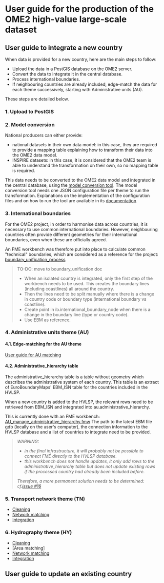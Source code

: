 # User guide for the production of the OME2 high-value large-scale dataset

## User guide to integrate a new country
When data is provided for a new country, here are the main steps to follow:
* Upload the data in a PostGIS database on the OME2 server.
* Convert the data to integrate it in the central database.
* Process international boundaries.
* If neighbouring countries are already included, edge-match the data for each theme successively, starting with Administrative units (AU).

These steps are detailed below.

### 1. Upload to PostGIS

### 2. Model conversion
National producers can either provide:
* national datasets in their own data model: in this case, they are required to provide a mapping table explaining how to transform their data into the OME2 data model.
* INSPIRE datasets: in this case, it is considered that the OME2 team is able to understand the transformation on their own, so no mapping table is required.

This data needs to be converted to the OME2 data model and integrated in the central database, using the [model conversion tool](https://github.com/openmapsforeurope2/data-model-transformer).
The model conversion tool needs one JSON configuration file per theme to run the transformation. Explanations on the implementation of the configuration files and on how to run the tool are available in its [documentation](https://github.com/openmapsforeurope2/data-model-transformer).


### 3. International boundaries
For the OME2 project, in order to harmonise data across countries, it is necessary to use common international boundaries. However, neighbouring countries often provide different geometries for their international boundaries, even when these are officially agreed.

An FME workbench was therefore put into place to calculate common "technical" boundaries, which are considered as a reference for the project: [boundary_unification_process](https://github.com/openmapsforeurope2/fme_workbenches/blob/main/boundary_unification_process/Boundary_unification_process.fmw)

> TO-DO: move to boundary_unification doc
> - When an isolated country is integrated, only the first step of the workbench needs to be used. This creates the boundary lines (including coastlines) all around the country.
> - Then the lines need to be split manually where there is a change in country code or boundary type (international boundary vs coastline).
> - Create point in ib.international_boundary_node when there is a change in the boundary line (type or country code).
> - Use EBM as reference.


### 4. Administrative units theme (AU)

#### 4.1. Edge-matching for the AU theme
[User guide for AU matching](https://github.com/openmapsforeurope2/OME2/blob/main/docs/prod/administrative_unit_area_matching/user_guide_au.md)

#### 4.2. Administrative_hierarchy table
The administrative_hierarchy table is a table without geometry which describes the administrative system of each country. This table is an extract of EuroBoundaryMaps' EBM_ISN table for the countries included in the HVLSP.

When a new country is added to the HVLSP, the relevant rows need to be retrieved from EBM_ISN and integrated into au.administrative_hierarchy.

This is currently done with an FME workbench: [AU_manage_administrative_hierarchy.fmw](https://github.com/openmapsforeurope2/fme_workbenches/blob/main/AU/AU_manage_administrative_hierarchy.fmw)
The path to the latest EBM file gdb (locally on the user's computer), the connection information to the HVLSP database and a list of countries to integrate need to be provided.

> _WARNING:_ 
> - _in the final infrastructure, it will probably not be possible to connect FME directly to the HVLSP database._
> - _this workbench does not handle updates, it only add rows to the administrative_hierarchy table but does not update existing rows if the processed country had already been included before._
> 
> _Therefore, a more permanent solution needs to be determined: cf.[issue #16](https://github.com/openmapsforeurope2/OME2/issues/16)_

### 5. Transport network theme (TN)
* [Cleaning](https://github.com/openmapsforeurope2/OME2/blob/main/docs/prod/network_matching/steps/cleaning.md)
* [Network matching](https://github.com/openmapsforeurope2/OME2/blob/main/docs/prod/network_matching/steps/matching.md)
* [Integration](https://github.com/openmapsforeurope2/OME2/blob/main/docs/prod/network_matching/steps/integration.md)

### 6. Hydrography theme (HY)
* [Cleaning](https://github.com/openmapsforeurope2/OME2/blob/main/docs/prod/network_matching/steps/cleaning.md)
* [Area matching]
* [Network matching](https://github.com/openmapsforeurope2/OME2/blob/main/docs/prod/network_matching/steps/matching.md)
* [Integration](https://github.com/openmapsforeurope2/OME2/blob/main/docs/prod/network_matching/steps/integration.md)

## User guide to update an existing country
